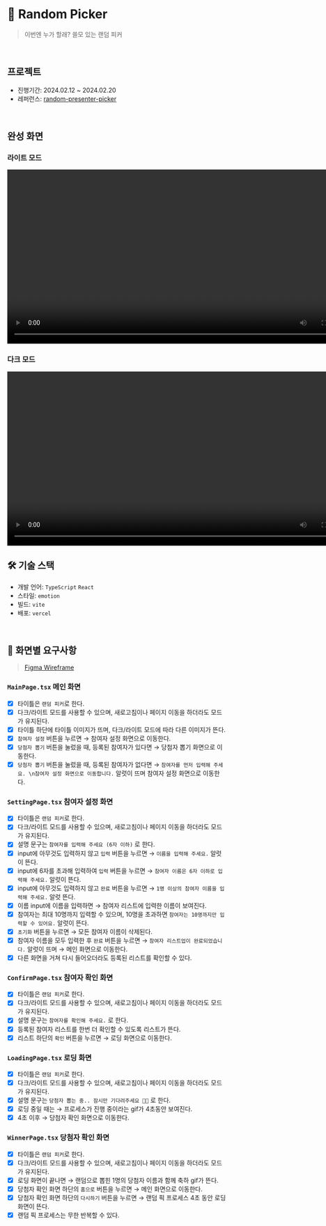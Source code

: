 # 🔀 Random Picker

> 이번엔 누가 할래? 쓸모 있는 랜덤 피커

<br/>

## 프로젝트

- 진행기간: 2024.02.12 ~ 2024.02.20
- 레퍼런스: [random-presenter-picker](https://github.com/hustle-dev/random-presenter-picker)

<br/>

## 완성 화면

### 라이트 모드

<p align="left" width="100%"><video width="800" alt="random-picker-lightmode" src="https://github.com/ella-yschoi/random-picker/assets/123397411/bd04d203-5aea-4db9-a680-9cb010fe42e4" controls></video>

### 다크 모드

<p align="left" width="100%"><video width="800" alt="random-picker-darkmode" src="https://github.com/ella-yschoi/random-picker/assets/123397411/61e00cc4-e8d2-4f17-9080-dfea694b5d16" controls></video>

<br/>

## 🛠️ 기술 스택

- 개발 언어: `TypeScript`  `React`
- 스타일: `emotion`
- 빌드: `vite`
- 배포: `vercel`

<br/>

## 🎨 화면별 요구사항

> [Figma Wireframe](https://www.figma.com/file/d7yiW5qlRtl0UhT50FHk1p/Random-Picker?type=design&node-id=0%3A1&mode=design&t=PeWor6U9vNubo9wC-1)

### `MainPage.tsx` 메인 화면

- [x] 타이틀은 `랜덤 피커`로 한다.
- [x] 다크/라이트 모드를 사용할 수 있으며, 새로고침이나 페이지 이동을 하더라도 모드가 유지된다.
- [x] 타이틀 하단에 타이틀 이미지가 뜨며, 다크/라이트 모드에 따라 다른 이미지가 뜬다.
- [x] `참여자 설정` 버튼을 누르면 → 참여자 설정 화면으로 이동한다.
- [x] `당첨자 뽑기` 버튼을 눌렀을 때, 등록된 참여자가 있다면 → 당첨자 뽑기 화면으로 이동한다.
- [x] `당첨자 뽑기` 버튼을 눌렀을 때, 등록된 참여자가 없다면 → `참여자를 먼저 입력해 주세요. \n참여자 설정 화면으로 이동합니다.` 알럿이 뜨며 참여자 설정 화면으로 이동한다.

### `SettingPage.tsx` 참여자 설정 화면

- [x] 타이틀은 `랜덤 피커`로 한다.
- [x] 다크/라이트 모드를 사용할 수 있으며, 새로고침이나 페이지 이동을 하더라도 모드가 유지된다.
- [x] 설명 문구는 `참여자를 입력해 주세요 (6자 이하)` 로 한다.
- [x] input에 아무것도 입력하지 않고 `입력` 버튼을 누르면 → `이름을 입력해 주세요.` 알럿이 뜬다.
- [x] input에 6자를 초과해 입력하여 `입력` 버튼을 누르면 → `참여자 이름은 6자 이하로 입력해 주세요.` 알럿이 뜬다.
- [x] input에 아무것도 입력하지 않고 `완료` 버튼을 누르면 → `1명 이상의 참여자 이름을 입력해 주세요.` 알럿 뜬다.
- [x] 이름 input에 이름을 입력하면 → 참여자 리스트에 입력한 이름이 보여진다.
- [x] 참여자는 최대 10명까지 입력할 수 있으며, 10명을 초과하면 `참여자는 10명까지만 입력할 수 있어요.` 알럿이 뜬다.
- [x] `초기화` 버튼을 누르면 → 모든 참여자 이름이 삭제된다.
- [x] 참여자 이름을 모두 입력한 후 `완료` 버튼을 누르면 → `참여자 리스트업이 완료되었습니다.` 알럿이 뜨며 → 메인 화면으로 이동한다.
- [x] 다른 화면을 거쳐 다시 들어오더라도 등록된 리스트를 확인할 수 있다.

### `ConfirmPage.tsx` 참여자 확인 화면

- [x] 타이틀은 `랜덤 피커`로 한다.
- [x] 다크/라이트 모드를 사용할 수 있으며, 새로고침이나 페이지 이동을 하더라도 모드가 유지된다.
- [x] 설명 문구는 `참여자를 확인해 주세요.` 로 한다.
- [x] 등록된 참여자 리스트를 한번 더 확인할 수 있도록 리스트가 뜬다.
- [x] 리스트 하단의 `확인` 버튼을 누르면 → 로딩 화면으로 이동한다.

### `LoadingPage.tsx` 로딩 화면

- [x] 타이틀은 `랜덤 피커`로 한다.
- [x] 다크/라이트 모드를 사용할 수 있으며, 새로고침이나 페이지 이동을 하더라도 모드가 유지된다.
- [x] 설명 문구는 `당첨자 뽑는 중.. 잠시만 기다려주세요 🙏🏻` 로 한다.
- [x] 로딩 중일 때는 → 프로세스가 진행 중이라는 gif가 4초동안 보여진다.
- [x] 4초 이후 → 당첨자 확인 화면으로 이동한다.

### `WinnerPage.tsx` 당첨자 확인 화면

- [x] 타이틀은 `랜덤 피커`로 한다.
- [x] 다크/라이트 모드를 사용할 수 있으며, 새로고침이나 페이지 이동을 하더라도 모드가 유지된다.
- [x] 로딩 화면이 끝나면 → 랜덤으로 뽑힌 1명의 당첨자 이름과 함께 축하 gif가 뜬다.
- [x] 당첨자 확인 화면 하단의 `홈으로` 버튼을 누르면 → 메인 화면으로 이동한다.
- [x] 당첨자 확인 화면 하단의 `다시하기` 버튼을 누르면 → 랜덤 픽 프로세스 4초 동안 로딩 화면이 뜬다.
- [x] 랜덤 픽 프로세스는 무한 반복할 수 있다.
